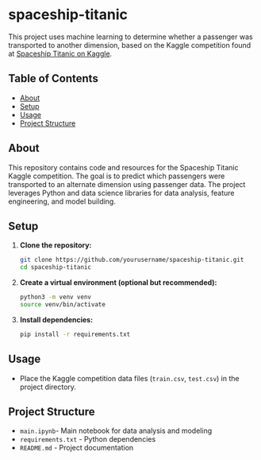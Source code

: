 # spaceship-titanic

This project uses machine learning to determine whether a passenger was transported to another dimension, based on the Kaggle competition found at [Spaceship Titanic on Kaggle](https://www.kaggle.com/competitions/spaceship-titanic).

## Table of Contents
- [About](#about)
- [Setup](#setup)
- [Usage](#usage)
- [Project Structure](#project-structure)

## About
This repository contains code and resources for the Spaceship Titanic Kaggle competition. The goal is to predict which passengers were transported to an alternate dimension using passenger data. The project leverages Python and data science libraries for data analysis, feature engineering, and model building.

## Setup
1. **Clone the repository:**
   ```bash
   git clone https://github.com/yourusername/spaceship-titanic.git
   cd spaceship-titanic
   ```
2. **Create a virtual environment (optional but recommended):**
   ```bash
   python3 -m venv venv
   source venv/bin/activate
   ```
3. **Install dependencies:**
   ```bash
   pip install -r requirements.txt
   ```

## Usage
- Place the Kaggle competition data files (`train.csv`, `test.csv`) in the project directory.

## Project Structure
- `main.ipynb`- Main notebook for data analysis and modeling
- `requirements.txt` - Python dependencies
- `README.md` - Project documentation
